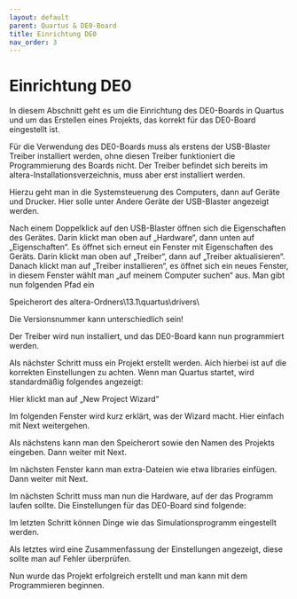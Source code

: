 ```yaml
---
layout: default
parent: Quartus & DE0-Board
title: Einrichtung DE0
nav_order: 3
---
```

# Einrichtung DE0

In diesem Abschnitt geht es um die Einrichtung des DE0-Boards in Quartus und um das Erstellen eines Projekts, das korrekt für das DE0-Board eingestellt ist.

Für die Verwendung des DE0-Boards muss als erstens der USB-Blaster Treiber installiert werden, ohne diesen Treiber funktioniert die Programmierung des Boards nicht. Der Treiber befindet sich bereits im altera-Installationsverzeichnis, muss aber erst installiert werden.

Hierzu geht man in die Systemsteuerung des Computers, dann auf Geräte und Drucker. Hier solle unter Andere Geräte der USB-Blaster angezeigt werden.

Nach einem Doppelklick auf den USB-Blaster öffnen sich die Eigenschaften des Gerätes. Darin klickt man oben auf „Hardware“, dann unten auf „Eigenschaften“. Es öffnet sich erneut ein Fenster mit Eigenschaften des Geräts. Darin klickt man oben auf „Treiber“, dann auf „Treiber aktualisieren“. Danach klickt man auf „Treiber installieren“, es öffnet sich ein neues Fenster, in diesem Fenster wählt man „auf meinem Computer suchen“ aus. Man gibt nun folgenden Pfad ein

Speicherort des altera-Ordners\13.1\quartus\drivers\

Die Versionsnummer kann unterschiedlich sein!

Der Treiber wird nun installiert, und das DE0-Board kann nun programmiert werden.

Als nächster Schritt muss ein Projekt erstellt werden. Aich hierbei ist auf die korrekten Einstellungen zu achten. Wenn man Quartus startet, wird standardmäßig folgendes angezeigt:

Hier klickt man auf „New Project Wizard“

Im folgenden Fenster wird kurz erklärt, was der Wizard macht. Hier einfach mit Next weitergehen.

Als nächstens kann man den Speicherort sowie den Namen des Projekts eingeben. Dann weiter mit Next.

Im nächsten Fenster kann man extra-Dateien wie etwa libraries einfügen. Dann weiter mit Next.

Im nächsten Schritt muss man nun die Hardware, auf der das Programm laufen sollte. Die Einstellungen für das DE0-Board sind folgende:

Im letzten Schritt können Dinge wie das Simulationsprogramm eingestellt werden.

Als letztes wird eine Zusammenfassung der Einstellungen angezeigt, diese sollte man auf Fehler überprüfen.

Nun wurde das Projekt erfolgreich erstellt und man kann mit dem Programmieren beginnen.